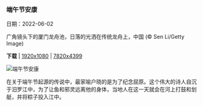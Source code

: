 ### 端午节安康

日期：2022-06-02

广角镜头下的厦门龙舟池，日落的光洒在传统龙舟上，中国 (© Sen Li/Getty Image)

**下载**  |  [1920x1080](https://cn.bing.com/th?id=OHR.DragonBoat2022_ZH-CN2392684688_1920x1080.jpg)  |  [7820x4399](https://cn.bing.com/th?id=OHR.DragonBoat2022_ZH-CN2392684688_UHD.jpg)

![端午节安康](https://cn.bing.com/th?id=OHR.DragonBoat2022_ZH-CN2392684688_1920x1080.jpg "广角镜头下的厦门龙舟池，日落的光洒在传统龙舟上，中国 (© Sen Li/Getty Image)")

在关于端午节起源的传说中，最家喻户晓的是为了纪念屈原。这个伟大的诗人自沉于汨罗江中，为了让鱼和邪灵远离他的身体，当地人在这一天就会在河上打鼓和划艇，并将粽子投入江中。
